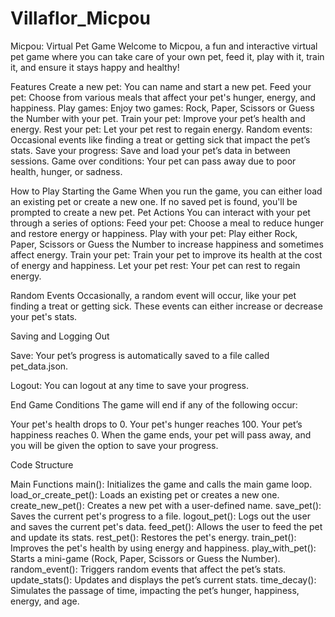 # Villaflor_Micpou
Micpou: Virtual Pet Game
Welcome to Micpou, a fun and interactive virtual pet game where you can take care of your own pet, feed it, play with it, train it, and ensure it stays happy and healthy!

Features
Create a new pet: You can name and start a new pet.
Feed your pet: Choose from various meals that affect your pet's hunger, energy, and happiness.
Play games: Enjoy two games: Rock, Paper, Scissors or Guess the Number with your pet.
Train your pet: Improve your pet’s health and energy.
Rest your pet: Let your pet rest to regain energy.
Random events: Occasional events like finding a treat or getting sick that impact the pet’s stats.
Save your progress: Save and load your pet’s data in between sessions.
Game over conditions: Your pet can pass away due to poor health, hunger, or sadness.

How to Play
Starting the Game
When you run the game, you can either load an existing pet or create a new one. If no saved pet is found, you'll be prompted to create a new pet.
Pet Actions
You can interact with your pet through a series of options:
Feed your pet: Choose a meal to reduce hunger and restore energy or happiness.
Play with your pet: Play either Rock, Paper, Scissors or Guess the Number to increase happiness and sometimes affect energy.
Train your pet: Train your pet to improve its health at the cost of energy and happiness.
Let your pet rest: Your pet can rest to regain energy.

Random Events
Occasionally, a random event will occur, like your pet finding a treat or getting sick. These events can either increase or decrease your pet's stats.

Saving and Logging Out

Save: Your pet’s progress is automatically saved to a file called pet_data.json.

Logout: You can logout at any time to save your progress.

End Game Conditions
The game will end if any of the following occur:

Your pet's health drops to 0.
Your pet's hunger reaches 100.
Your pet’s happiness reaches 0.
When the game ends, your pet will pass away, and you will be given the option to save your progress.

Code Structure

Main Functions
main(): Initializes the game and calls the main game loop.
load_or_create_pet(): Loads an existing pet or creates a new one.
create_new_pet(): Creates a new pet with a user-defined name.
save_pet(): Saves the current pet's progress to a file.
logout_pet(): Logs out the user and saves the current pet's data.
feed_pet(): Allows the user to feed the pet and update its stats.
rest_pet(): Restores the pet's energy.
train_pet(): Improves the pet's health by using energy and happiness.
play_with_pet(): Starts a mini-game (Rock, Paper, Scissors or Guess the Number).
random_event(): Triggers random events that affect the pet’s stats.
update_stats(): Updates and displays the pet’s current stats.
time_decay(): Simulates the passage of time, impacting the pet’s hunger, happiness, energy, and age.

